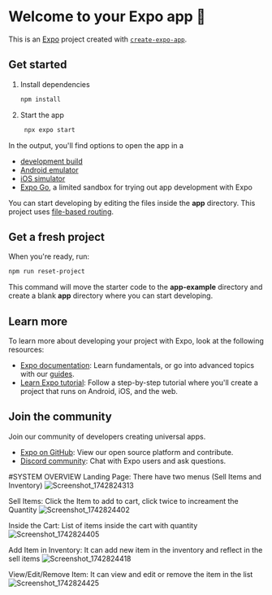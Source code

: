 # Welcome to your Expo app 👋

This is an [Expo](https://expo.dev) project created with [`create-expo-app`](https://www.npmjs.com/package/create-expo-app).

## Get started

1. Install dependencies

   ```bash
   npm install
   ```

2. Start the app

   ```bash
    npx expo start
   ```

In the output, you'll find options to open the app in a

- [development build](https://docs.expo.dev/develop/development-builds/introduction/)
- [Android emulator](https://docs.expo.dev/workflow/android-studio-emulator/)
- [iOS simulator](https://docs.expo.dev/workflow/ios-simulator/)
- [Expo Go](https://expo.dev/go), a limited sandbox for trying out app development with Expo

You can start developing by editing the files inside the **app** directory. This project uses [file-based routing](https://docs.expo.dev/router/introduction).

## Get a fresh project

When you're ready, run:

```bash
npm run reset-project
```

This command will move the starter code to the **app-example** directory and create a blank **app** directory where you can start developing.

## Learn more

To learn more about developing your project with Expo, look at the following resources:

- [Expo documentation](https://docs.expo.dev/): Learn fundamentals, or go into advanced topics with our [guides](https://docs.expo.dev/guides).
- [Learn Expo tutorial](https://docs.expo.dev/tutorial/introduction/): Follow a step-by-step tutorial where you'll create a project that runs on Android, iOS, and the web.

## Join the community

Join our community of developers creating universal apps.

- [Expo on GitHub](https://github.com/expo/expo): View our open source platform and contribute.
- [Discord community](https://chat.expo.dev): Chat with Expo users and ask questions.

#SYSTEM OVERVIEW
Landing Page: There have two menus (Sell Items and Inventory)
![Screenshot_1742824313](https://github.com/user-attachments/assets/8f09c186-4c74-42d8-9b7f-d22fe99771e0)

Sell Items: Click the Item to add to cart, click twice to increament the Quantity
![Screenshot_1742824402](https://github.com/user-attachments/assets/ee245112-4640-427c-9150-f2fe502a8833)

Inside the Cart: List of items inside the cart with quantity
![Screenshot_1742824405](https://github.com/user-attachments/assets/6b6576ec-878c-4e09-be8e-cdb7b3195a18)

Add Item in Inventory: It can add new item in the inventory and reflect in the sell items
![Screenshot_1742824418](https://github.com/user-attachments/assets/afde69d9-978f-4a44-bc06-f2cc2ccc1d0e)

View/Edit/Remove Item: It can view and edit or remove the item in the list
![Screenshot_1742824425](https://github.com/user-attachments/assets/0ba0c61f-fc2e-4c7e-83c4-d05de36a8801)

